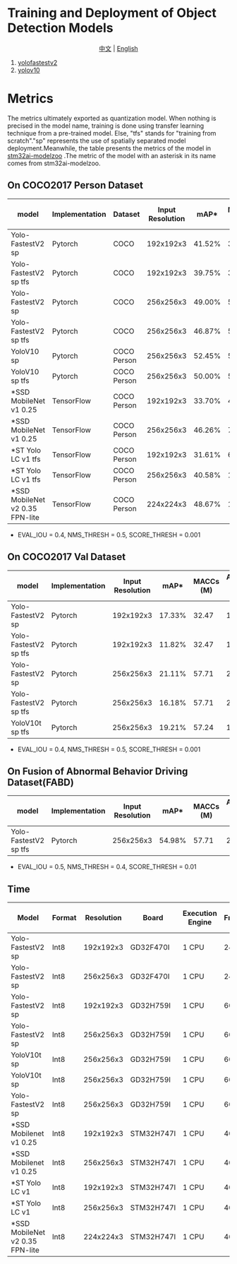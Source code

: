 # Training and Deployment of Object Detection Models

<div align="center">

[中文](README.md) | [English](README_eng.md)

</div>

1. [yolofastestv2](yolo_fastestv2) 
2. [yolov10](yolov10) 

# Metrics
The metrics ultimately exported as quantization model. When nothing is precised in the model name, training is done using transfer learning technique from a pre-trained model. Else, "tfs" stands for "training from scratch"."sp" represents the use of spatially separated model deployment.Meanwhile, the table presents the metrics of the model in [stm32ai-modelzoo](https://github.com/STMicroelectronics/stm32ai-modelzoo/blob/main/object_detection/pretrained_models/README.md) .The metric of the model with an asterisk in its name comes from stm32ai-modelzoo.
## On COCO2017 Person Dataset

| model                           | Implementation | Dataset     | Input Resolution | mAP*   | MACCs (M) | Activation RAM (KiB) | Weights Flash (KiB) | Inference framework |
|---------------------------------|----------------|-------------|------------------|--------|-----------|----------------------|---------------------|---------------------|
| Yolo-FastestV2 sp               | Pytorch        | COCO        | 192x192x3        | 41.52% | 32.47     | 116.18               | 385.79              | X-CUBE-AI 8.0.1     |
| Yolo-FastestV2 sp tfs           | Pytorch        | COCO        | 192x192x3        | 39.75% | 32.47     | 116.18               | 385.79              | X-CUBE-AI 8.0.1     |
| Yolo-FastestV2 sp               | Pytorch        | COCO        | 256x256x3        | 49.00% | 57.71     | 214.99               | 385.79              | X-CUBE-AI 8.0.1     |
| Yolo-FastestV2 sp tfs           | Pytorch        | COCO        | 256x256x3        | 46.87% | 57.71     | 214.99               | 385.79              | X-CUBE-AI 8.0.1     |
| YoloV10 sp                      | Pytorch        | COCO Person | 256x256x3        | 52.45% | 57.24     | 148.86               | 372.51              | X-CUBE-AI 8.0.1     |
| YoloV10 sp tfs                  | Pytorch        | COCO Person | 256x256x3        | 50.00% | 57.24     | 148.86               | 372.51              | X-CUBE-AI 8.0.1     |
| *SSD MobileNet v1 0.25          | TensorFlow     | COCO Person | 192x192x3        | 33.70% | 40.48     | 266.3                | 438.28              | X-CUBE-AI 8.1.0     |
| *SSD MobileNet v1 0.25          | TensorFlow     | COCO Person | 256x256x3        | 46.26% | 72.55     | 456.1                | 595.66              | X-CUBE-AI 8.1.0     |
| *ST Yolo LC v1 tfs              | TensorFlow     | COCO Person | 192x192x3        | 31.61% | 61.9      | 166.29               | 276.73              | X-CUBE-AI 9.1.0     |
| *ST Yolo LC v1 tfs              | TensorFlow     | COCO Person | 256x256x3        | 40.58% | 110.05    | 278.29               | 276.73              | X-CUBE-AI 9.1.0     |
| *SSD MobileNet v2 0.35 FPN-lite | TensorFlow     | COCO Person | 224x224x3        | 48.67% | 167.15    | 956.82               | 1007.78             | X-CUBE-AI 9.1.0     |

* EVAL_IOU = 0.4, NMS_THRESH = 0.5, SCORE_THRESH = 0.001
## On COCO2017 Val Dataset


| model                 | Implementation | Input Resolution | mAP*   | MACCs (M) | Activation RAM (KiB) | Weights Flash (KiB) | Inference framework |
|-----------------------|----------------|------------------|--------|-----------|----------------------|---------------------|---------------------|
| Yolo-FastestV2 sp     | Pytorch        | 192x192x3        | 17.33% | 32.47     | 116.18               | 385.79              | X-CUBE-AI 8.0.1     |
| Yolo-FastestV2 sp tfs | Pytorch        | 192x192x3        | 11.82% | 32.47     | 116.18               | 385.79              | X-CUBE-AI 8.0.1     |
| Yolo-FastestV2 sp     | Pytorch        | 256x256x3        | 21.11% | 57.71     | 214.99               | 385.79              | X-CUBE-AI 8.0.1     |
| Yolo-FastestV2 sp tfs | Pytorch        | 256x256x3        | 16.18% | 57.71     | 214.99               | 385.79              | X-CUBE-AI 8.0.1     |
| YoloV10t sp tfs       | Pytorch        | 256x256x3        | 19.21% | 57.24     | 148.86               | 372.51              | X-CUBE-AI 8.0.1     |


* EVAL_IOU = 0.4, NMS_THRESH = 0.5, SCORE_THRESH = 0.001
## On Fusion of Abnormal Behavior Driving Dataset(FABD)


| model                 | Implementation  | Input Resolution  | mAP*    | MACCs (M)  | Activation RAM (KiB)   | Weights Flash (KiB)  | Inference framework  |
|-----------------------|-----------------|-------------------|---------|------------|------------------------|----------------------|----------------------|
| Yolo-FastestV2 sp tfs | Pytorch         | 256x256x3         | 54.98%  | 57.71      | 214.99                 | 385.79               | X-CUBE-AI 8.0.1      |

* EVAL_IOU = 0.5, NMS_THRESH = 0.4, SCORE_THRESH = 0.01
## Time

| Model                           | Format | Resolution | Board      | Execution Engine | Frequency | Inference time (ms) | Inference framework |
|---------------------------------|--------|------------|------------|------------------|-----------|---------------------|---------------------|
| Yolo-FastestV2 sp               | Int8   | 192x192x3  | GD32F470I  | 1 CPU            | 240 MHz   | 500.86 ms           | X-CUBE-AI 8.0.1     |
| Yolo-FastestV2 sp               | Int8   | 256x256x3  | GD32F470I  | 1 CPU            | 240 MHz   | 863.13 ms           | X-CUBE-AI 8.0.1     |
| Yolo-FastestV2 sp               | Int8   | 192x192x3  | GD32H759I  | 1 CPU            | 600 MHz   | 143.76 ms           | X-CUBE-AI 8.0.1     |
| Yolo-FastestV2 sp               | Int8   | 256x256x3  | GD32H759I  | 1 CPU            | 600 MHz   | 236.35 ms           | X-CUBE-AI 8.0.1     |
| YoloV10t sp                     | Int8   | 256x256x3  | GD32H759I  | 1 CPU            | 600 MHz   | 220.37 ms           | X-CUBE-AI 8.0.1     |
| YoloV10t sp                     | Int8   | 256x256x3  | GD32H759I  | 1 CPU            | 600 MHz   | 192.57 ms           | X-CUBE-AI 9.0.0     |
| Yolo-FastestV2 sp               | Int8   | 256x256x3  | GD32H759I  | 1 CPU            | 600 MHz   | 222.33 ms           | X-CUBE-AI 9.0.0     |
| *SSD Mobilenet v1 0.25          | Int8   | 192x192x3  | STM32H747I | 1 CPU            | 400 MHz   | 149.22 ms           | X-CUBE-AI 9.1.0     |
| *SSD Mobilenet v1 0.25          | Int8   | 256x256x3  | STM32H747I | 1 CPU            | 400 MHz   | 266.4 ms            | X-CUBE-AI 9.1.0     |
| *ST Yolo LC v1                  | Int8   | 192x192x3  | STM32H747I | 1 CPU            | 400 MHz   | 179.35 ms           | X-CUBE-AI 9.1.0     |
| *ST Yolo LC v1                  | Int8   | 256x256x3  | STM32H747I | 1 CPU            | 400 MHz   | 321.23 ms           | X-CUBE-AI 9.1.0     |
| *SSD MobileNet v2 0.35 FPN-lite | Int8   | 224x224x3  | STM32H747I | 1 CPU            | 400 MHz   | 675.63 ms           | X-CUBE-AI 9.1.0     |